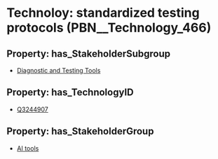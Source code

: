 # Technoloy: __standardized testing protocols__ (PBN__Technology_466)

## Property: has_StakeholderSubgroup

* [Diagnostic and Testing Tools](PBN__TechSubgroup_12)

## Property: has_TechnologyID

* [Q3244907](Q3244907)

## Property: has_StakeholderGroup

* [AI tools](PBN__TechGroup_0)

